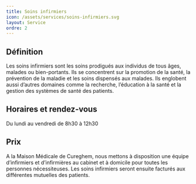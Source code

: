 ```yaml
---
title: Soins infirmiers
icon: /assets/services/soins-infirmiers.svg
layout: Service
ordre: 2
---
```


## Définition

Les soins infirmiers sont les soins prodigués aux individus de tous âges, malades ou bien-portants. Ils se concentrent sur la promotion de la santé, la prévention de la maladie et les soins dispensés aux malades. Ils englobent aussi d’autres domaines comme la recherche, l’éducation à la santé et la gestion des systèmes de santé des patients.

## Horaires et rendez-vous

Du lundi au vendredi de 8h30 à 12h30

## Prix

A la Maison Médicale de Cureghem, nous mettons à disposition une équipe d’infirmiers et d’infirmières au cabinet et à domicile pour toutes les personnes nécessiteuses. Les soins infirmiers seront ensuite facturés aux différentes mutuelles des patients.
